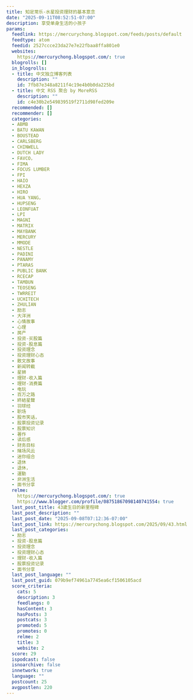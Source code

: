 ```yaml
---
title: 知足常乐-水星投资理财的基本意念
date: "2025-09-11T08:52:51-07:00"
description: 享受单身生活的小孩子
params:
  feedlink: https://mercurychong.blogspot.com/feeds/posts/default
  feedtype: atom
  feedid: 2527ccce23da27e7e22fbaa8ffa801e0
  websites:
    https://mercurychong.blogspot.com/: true
  blogrolls: []
  in_blogrolls:
  - title: 中文独立博客列表
    description: ""
    id: 7fb87e348a8211f4c19e4b0b0da225bd
  - title: 中文 RSS 聚合 by MoreRSS
    description: ""
    id: c4e30b2e549839519f2711d98fed209e
  recommended: []
  recommender: []
  categories:
  - ABMB
  - BATU KAWAN
  - BOUSTEAD
  - CARLSBERG
  - CHINWELL
  - DUTCH LADY
  - FAVCO，
  - FIMA
  - FOCUS LUMBER
  - FPI
  - HAIO
  - HEXZA
  - HIRO
  - HUA YANG，
  - HUPSENG
  - LEONFUAT
  - LPI
  - MAGNI
  - MATRIX
  - MAYBANK
  - MERCURY
  - MMODE
  - NESTLE
  - PADINI
  - PANAMY
  - PTARAS
  - PUBLIC BANK
  - RCECAP
  - TAMBUN
  - TEOSENG
  - TWRREIT
  - UCHITECH
  - ZHULIAN
  - 励志
  - 大洋洲
  - 心情故事
  - 心理
  - 房产
  - 投资-买股篇
  - 投资-股息篇
  - 投资理念
  - 投资理财心态
  - 散文故事
  - 新闻转截
  - 星狮
  - 理财-收入篇
  - 理财-消费篇
  - 电玩
  - 百万之路
  - 終結星聲
  - 羽球经
  - 职场
  - 股市笑话，
  - 股票投资记录
  - 股票知识
  - 著作
  - 读后感
  - 财务目标
  - 赌场风云
  - 迷你组合
  - 退休
  - 退休，
  - 運動
  - 非洲生活
  - 面书分享
  relme:
    https://mercurychong.blogspot.com/: true
    https://www.blogger.com/profile/08751867098140741554: true
  last_post_title: 43歲生日的新里程碑
  last_post_description: ""
  last_post_date: "2025-09-08T07:12:36-07:00"
  last_post_link: https://mercurychong.blogspot.com/2025/09/43.html
  last_post_categories:
  - 励志
  - 投资-股息篇
  - 投资理念
  - 投资理财心态
  - 理财-收入篇
  - 股票投资记录
  - 面书分享
  last_post_language: ""
  last_post_guid: 079b9ef74961a7745ea6cf1506105acd
  score_criteria:
    cats: 5
    description: 3
    feedlangs: 0
    hasContent: 3
    hasPosts: 3
    postcats: 3
    promoted: 5
    promotes: 0
    relme: 2
    title: 3
    website: 2
  score: 29
  ispodcast: false
  isnoarchive: false
  innetwork: true
  language: ""
  postcount: 25
  avgpostlen: 220
---
```

